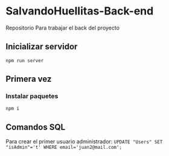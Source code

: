 # SalvandoHuellitas-Back-end
Repositorio Para trabajar el back del proyecto

## Inicializar servidor
```npm run server```

## Primera vez
### Instalar paquetes
```npm i```

## Comandos SQL
Para crear el primer usuario administrador:
```UPDATE "Users" SET "isAdmin"='t' WHERE email='juan2@mail.com';```
